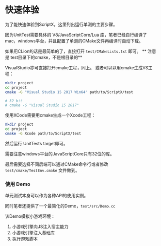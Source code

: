 # 快速体验

为了能快速体验到ScriptX，这里列出运行单测的主要步骤。

因为UnitTest需要具体的 V8/JavaScriptCore/Lua 库，笔者已经自行编译了mac，windows平台，并且配置了单测的CMake文件再编译时自动下载。

如果用CLion的话是最简单的了，直接打开 `test/CMakeLists.txt` 即可。
** 注意是 test目录下的cmake，不是根目录的**

VisualStudio亦可直接打开cmake工程，同上。
或者可以以用cmake生成VS工程：
```bash
mkdir project
cd project
cmake -G "Visual Studio 15 2017 Win64" path/to/ScriptX/test

# 32 bit
# cmake -G "Visual Studio 15 2017"
```

使用XCode需要用cmake生成一个Xcode工程：

```bash
mkdir project
cd project
cmake -G Xcode path/to/ScriptX/test
```

然后运行 UnitTests target即可。

需要注意windows平台的JavaScriptCore只有32位的库。

最后需要选择不同后端可以通过CMake命令行或者修改 `test/cmake/TestEnv.cmake` 文件做到。

### 使用 Demo

单元测试本身可以作为各种API的使用实例。

同时笔者还提供了一个最简化的Demo，`test/src/Demo.cc`

该Demo模拟小游戏环境：

1. 小游戏引擎向JS注入宿主能力
2. 小游戏引擎注入基础库
3. 执行游戏脚本
